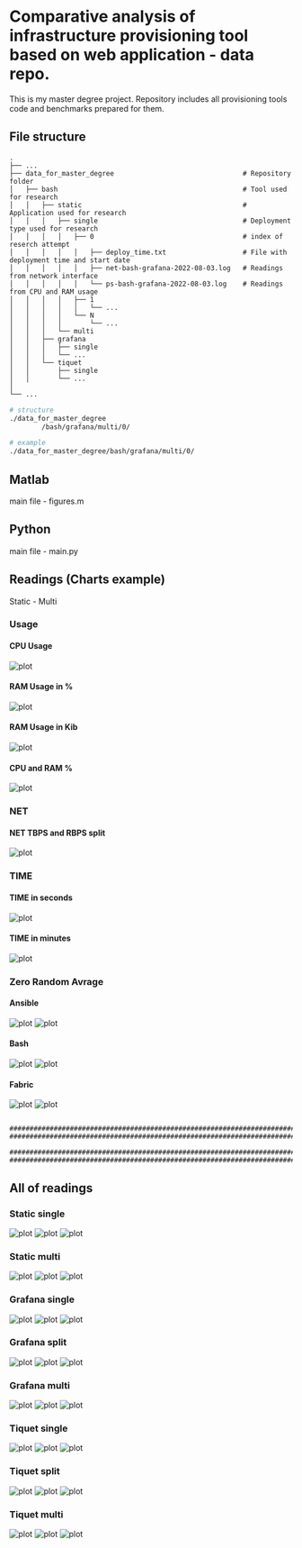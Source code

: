 # Comparative analysis of infrastructure provisioning tool based on web application - data repo.

This is my master degree project. 
Repository includes all provisioning tools code and benchmarks prepared for them.
  
## File structure 

```
.
├── ...
├── data_for_master_degree                                # Repository folder
│   ├── bash                                              # Tool used for research
│   │   ├── static                                        # Application used for research
│   │   │   ├── single                                    # Deployment type used for research
│   │   │   │   ├── 0                                     # index of reserch attempt
│   │   │   │   │   ├── deploy_time.txt                   # File with deployment time and start date
│   │   │   │   │   ├── net-bash-grafana-2022-08-03.log   # Readings from network interface
│   │   │   │   │   └── ps-bash-grafana-2022-08-03.log    # Readings from CPU and RAM usage
│   │   │   │   ├── 1
│   │   │   │   │   └── ...
│   │   │   │   └── N
│   │   │   │       └── ...
│   │   │   └── multi
│   │   ├── grafana         
│   │   │   ├── single
│   │   │   └── ...
│   │   └── tiquet
│   │       ├── single
│   │       └── ...
│
└── ...
```

```bash
# structure
./data_for_master_degree
        /bash/grafana/multi/0/

# example
./data_for_master_degree/bash/grafana/multi/0/
```


## Matlab
main file - figures.m

## Python
main file - main.py

## Readings (Charts example)
Static - Multi
 
### Usage

#### CPU Usage
![plot](./images/static/multi/cpu_usage.png)

#### RAM Usage in %
![plot](./images/static/multi/ram_usage_p.png)

#### RAM Usage in Kib
![plot](./images/static/multi/ram_usage_kib.png)

#### CPU and RAM %
![plot](./images/static/multi/cpu_ram.png)

### NET

#### NET TBPS and RBPS split
![plot](./images/static/multi/copmpare_rbps_tbps.png)

### TIME

#### TIME in seconds
![plot](./images/static/multi/time_sec.png)

#### TIME in minutes
![plot](./images/static/multi/time_min.png)

### Zero Random Avrage

#### Ansible
![plot](./images/static/multi/zero_rand_avg/ansible_zero_avg_cpu_ram.png)
![plot](./images/static/multi/zero_rand_avg/ansible_zero_avg_net.png)
#### Bash
![plot](./images/static/multi/zero_rand_avg/bash_zero_avg_cpu_ram.png)
![plot](./images/static/multi/zero_rand_avg/bash_zero_avg_net.png)
#### Fabric
![plot](./images/static/multi/zero_rand_avg/fabric_zero_avg_cpu_ram.png)
![plot](./images/static/multi/zero_rand_avg/fabric_zero_avg_net.png)

```

############################################################################################
############################################################################################
                                        
############################################################################################
############################################################################################

```

## All of readings
### Static single
![plot](./images/static/single/cpu_ram.png)
![plot](./images/static/single/copmpare_rbps_tbps.png)
![plot](./images/static/single/time_sec.png)

### Static multi
![plot](./images/static/multi/cpu_ram.png)
![plot](./images/static/multi/copmpare_rbps_tbps.png)
![plot](./images/static/multi/time_sec.png)

### Grafana single
![plot](./images/grafana/single/cpu_ram.png)
![plot](./images/grafana/single/copmpare_rbps_tbps.png)
![plot](./images/grafana/single/time_sec.png)

### Grafana split
![plot](./images/grafana/split/cpu_ram.png)
![plot](./images/grafana/split/copmpare_rbps_tbps.png)
![plot](./images/grafana/split/time_sec.png)

### Grafana multi
![plot](./images/grafana/multi/cpu_ram.png)
![plot](./images/grafana/multi/copmpare_rbps_tbps.png)
![plot](./images/grafana/multi/time_sec.png)

### Tiquet single
![plot](./images/tiquet/single/cpu_ram.png)
![plot](./images/tiquet/single/copmpare_rbps_tbps.png)
![plot](./images/tiquet/single/time_sec.png)

### Tiquet split
![plot](./images/tiquet/split/cpu_ram.png)
![plot](./images/tiquet/split/copmpare_rbps_tbps.png)
![plot](./images/tiquet/split/time_sec.png)

### Tiquet multi
![plot](./images/tiquet/multi/cpu_ram.png)
![plot](./images/tiquet/multi/copmpare_rbps_tbps.png)
![plot](./images/tiquet/multi/time_sec.png)

